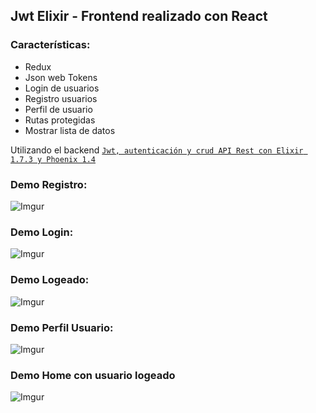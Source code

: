 ## Jwt Elixir - Frontend realizado con React

### Características:

- Redux
- Json web Tokens
- Login de usuarios
- Registro usuarios
- Perfil de usuario
- Rutas protegidas
- Mostrar lista de datos

Utilizando el backend [`Jwt, autenticación y crud API Rest con Elixir 1.7.3 y Phoenix 1.4`](https://github.com/Beor18/jwt-elixir) 

### Demo Registro:

![Imgur](https://i.imgur.com/PGL6H0t.png)

### Demo Login:

![Imgur](https://i.imgur.com/0hcfnJ2.png)

### Demo Logeado:

![Imgur](https://i.imgur.com/NpOUUbq.png)

### Demo Perfil Usuario:

![Imgur](https://i.imgur.com/HdHo7g8.png)

### Demo Home con usuario logeado

![Imgur](https://i.imgur.com/l4QUixq.png)